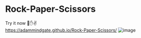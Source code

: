 # Rock-Paper-Scissors
Try it now 👊✋✌ </br>
https://adammindgate.github.io/Rock-Paper-Scissors/
![image](https://user-images.githubusercontent.com/78859273/212436751-d32c1abb-b256-4496-814b-aea5cacf787d.png)
